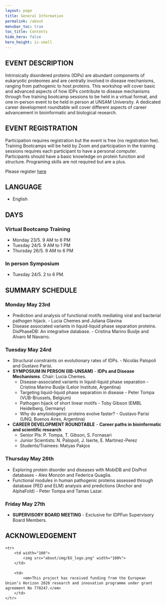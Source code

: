 ```yaml
---
layout: page
title: General Information
permalink: /about
menubar_toc: true
toc_title: Contents
hide_hero: false
hero_height: is-small
---
```

## EVENT DESCRIPTION
Intrinsically disordered proteins (IDPs) are abundant components of eukaryotic proteomes and are centrally involved in disease mechanisms, ranging from pathogenic to host proteins. This workshop will cover basic and advanced aspects of how IDPs contribute to disease mechanisms through five training bootcamp sessions to be held in a virtual format, and one in-person event to be held in person at UNSAM University. A dedicated career development roundtable will cover different aspects of career advancement in bioinformatic and biological research.

## EVENT REGISTRATION
Participation requires registration but the event is free (no registration fee). Training Bootcamps will be held by Zoom and participation in the training sessions requires each participant to have a personal computer. Participants should have a basic knowledge on protein function and structure. Programing skills are not required but are a plus.

Please register [here](https://bit.ly/3vS6NRq)

## LANGUAGE
* English

## DAYS

### Virtual Bootcamp Training
* Monday 23/5. 9 AM to 6 PM
* Tuesday 24/5. 9 AM to 1 PM
* Thursday 26/5. 9 AM to 6 PM

### In person Symposium
* Tuesday 24/5. 2 to 6 PM.

## SUMMARY SCHEDULE

### Monday May 23rd
* Prediction and analysis of functional motifs mediating viral and bacterial pathogen hijack. - Lucia Chemes and Juliana Glavina
* Disease associated variants in liquid-liquid phase separation proteins. DisPhaseDB: An integrative database. - Cristina Marino Buslje and Alvaro M Navarro.

### Tuesday May 24rd
* Structural constraints on evolutionary rates of IDPs. - Nicolás Palopoli and Gustavo Parisi.
* **SYMPOSIUM IN PERSON (IIB-UNSAM)** - **IDPs and Disease Mechanisms**. Chair: Lucía Chemes.
    - Disease-associated variants in liquid-liquid phase separation - Cristina Marino Buslje (Leloir Institute, Argentina)
    - Targeting liquid-liquid phase separation in disease - Peter Tompa (VUB-Brussels, Belgium)
    - Pathogen hijack of short linear motifs - Toby Gibson (EMBL Heidelberg, Germany)
    - Why do amyloidogenic proteins evolve faster? - Gustavo Parisi (UNQ, Buenos Aires, Argentina)
* **CAREER DEVELOPMENT ROUNDTABLE** - **Career paths in bioinformatic and scientific research**
    - Senior PIs: P. Tompa, T. Gibson, S. Fornasari
    - Junior Scientists: N. Palopoli, J. Iserte, E. Martinez-Perez
    - Students/Trainees: Matyas Pakjos

### Thursday May 26th
* Exploring protein disorder and diseases with MobiDB and DisProt databases - Alex Monzón and Federica Quaglia.
* Functional modules in human pathogenic proteins assessed through database (PED and ELM) analysis and predictions (Anchor and AlphaFold) - Peter Tompa and Tamas Lazar.

### Friday May 27th
* **SUPERVISORY BOARD MEETING** - Exclusive for IDPFun Supervisory Board Members.


## ACKNOWLEDGEMENT

<table>

    <tr>
        <td width="100">
            <img src="about/img/EU_logo.png" width="100%">
        </td>

        <td>
            <em>This project has received funding from the European Union’s Horizon 2020 research and innovation programme under grant agreement No 778247.</em>
        </td>
    </tr>

</table>
